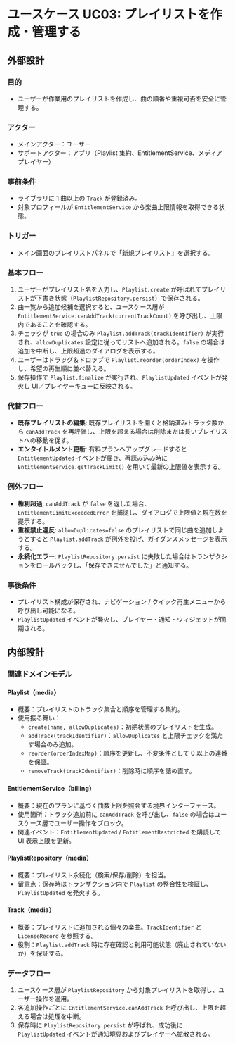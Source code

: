 # ユースケース UC03: プレイリストを作成・管理する

## 外部設計

### 目的
- ユーザーが作業用のプレイリストを作成し、曲の順番や重複可否を安全に管理する。

### アクター
- メインアクター：ユーザー
- サポートアクター：アプリ（Playlist 集約、EntitlementService、メディアプレイヤー）

### 事前条件
- ライブラリに 1 曲以上の `Track` が登録済み。
- 対象プロフィールが `EntitlementService` から楽曲上限情報を取得できる状態。

### トリガー
- メイン画面のプレイリストパネルで「新規プレイリスト」を選択する。

### 基本フロー
1. ユーザーがプレイリスト名を入力し、`Playlist.create` が呼ばれてプレイリストが下書き状態（`PlaylistRepository.persist`）で保存される。
2. 曲一覧から追加候補を選択すると、ユースケース層が `EntitlementService.canAddTrack(currentTrackCount)` を呼び出し、上限内であることを確認する。
3. チェックが `true` の場合のみ `Playlist.addTrack(trackIdentifier)` が実行され、`allowDuplicates` 設定に従ってリストへ追加される。`false` の場合は追加を中断し、上限超過のダイアログを表示する。
4. ユーザーはドラッグ＆ドロップで `Playlist.reorder(orderIndex)` を操作し、希望の再生順に並べ替える。
5. 保存操作で `Playlist.finalize` が実行され、`PlaylistUpdated` イベントが発火し UI／プレイヤーキューに反映される。

### 代替フロー
- **既存プレイリストの編集**: 既存プレイリストを開くと格納済みトラック数から `canAddTrack` を再評価し、上限を超える場合は削除または長いプレイリストへの移動を促す。
- **エンタイトルメント更新**: 有料プランへアップグレードすると `EntitlementUpdated` イベントが届き、再読み込み時に `EntitlementService.getTrackLimit()` を用いて最新の上限値を表示する。

### 例外フロー
- **権利超過**: `canAddTrack` が `false` を返した場合、`EntitlementLimitExceededError` を捕捉し、ダイアログで上限値と現在数を提示する。
- **重複禁止違反**: `allowDuplicates=false` のプレイリストで同じ曲を追加しようとすると `Playlist.addTrack` が例外を投げ、ガイダンスメッセージを表示する。
- **永続化エラー**: `PlaylistRepository.persist` に失敗した場合はトランザクションをロールバックし、「保存できませんでした」と通知する。

### 事後条件
- プレイリスト構成が保存され、ナビゲーション / クイック再生メニューから呼び出し可能になる。
- `PlaylistUpdated` イベントが発火し、プレイヤー・通知・ウィジェットが同期される。

## 内部設計

### 関連ドメインモデル

#### Playlist（media）
- 概要：プレイリストのトラック集合と順序を管理する集約。
- 使用振る舞い：
  - `create(name, allowDuplicates)`：初期状態のプレイリストを生成。
  - `addTrack(trackIdentifier)`：`allowDuplicates` と上限チェックを満たす場合のみ追加。
  - `reorder(orderIndexMap)`：順序を更新し、不変条件として 0 以上の連番を保証。
  - `removeTrack(trackIdentifier)`：削除時に順序を詰め直す。

#### EntitlementService（billing）
- 概要：現在のプランに基づく曲数上限を照会する境界インターフェース。
- 使用箇所：トラック追加前に `canAddTrack` を呼び出し、`false` の場合はユースケース層でユーザー操作をブロック。
- 関連イベント：`EntitlementUpdated` / `EntitlementRestricted` を購読して UI 表示上限を更新。

#### PlaylistRepository（media）
- 概要：プレイリスト永続化（検索/保存/削除）を担当。
- 留意点：保存時はトランザクション内で `Playlist` の整合性を検証し、`PlaylistUpdated` を発火する。

#### Track（media）
- 概要：プレイリストに追加される個々の楽曲。`TrackIdentifier` と `LicenseRecord` を参照する。
- 役割：`Playlist.addTrack` 時に存在確認と利用可能状態（廃止されていないか）を保証する。

### データフロー
1. ユースケース層が `PlaylistRepository` から対象プレイリストを取得し、ユーザー操作を適用。
2. 各追加操作ごとに `EntitlementService.canAddTrack` を呼び出し、上限を超える場合は処理を中断。
3. 保存時に `PlaylistRepository.persist` が呼ばれ、成功後に `PlaylistUpdated` イベントが通知境界およびプレイヤーへ拡散される。
